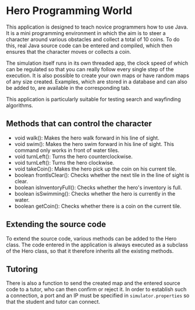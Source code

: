 # Hero Programming World

This application is designed to teach novice programmers how to use Java. It is a mini programming environment in which the aim is to steer a character around various obstacles and collect a total of 10 coins. To do this, real Java source code can be entered and compiled, which then ensures that the character moves or collects a coin.

The simulation itself runs in its own threaded app, the clock speed of which can be regulated so that you can really follow every single step of the execution. It is also possible to create your own maps or have random maps of any size created. Examples, which are stored in a database and can also be added to, are available in the corresponding tab.

This application is particularly suitable for testing search and wayfinding algorithms.

## Methods that can control the character

- void walk(): Makes the hero walk forward in his line of sight.
- void swim(): Makes the hero swim forward in his line of sight. This command only works in front of water tiles.
- void turnLeft(): Turns the hero counterclockwise.
- void turnLeft(): Turns the hero clockwise.
- void takeCoin(): Makes the hero pick up the coin on his current tile.
- boolean frontIsClear(): Checks whether the next tile in the line of sight is clear.
- boolean isInventoryFull(): Checks whether the hero's inventory is full.
- boolean isSwimming(): Checks whether the hero is currently in the water.
- boolean getCoin(): Checks whether there is a coin on the current tile.

## Extending the source code

To extend the source code, various methods can be added to the Hero class. The code entered in the application is always executed as a subclass of the Hero class, so that it therefore inherits all the existing methods.

## Tutoring

There is also a function to send the created map and the entered source code to a tutor, who can then confirm or reject it. In order to establish such a connection, a port and an IP must be specified in ```simulator.properties``` so that the student and tutor can connect.
